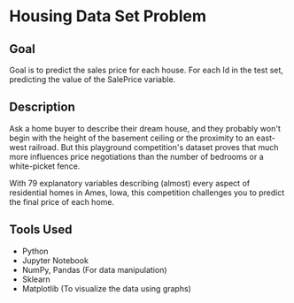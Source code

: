 # Housing Data Set Problem

## Goal
Goal is to predict the sales price for each house. For each Id in the test set, predicting the value of the SalePrice variable.

## Description
Ask a home buyer to describe their dream house, and they probably won't begin with the height of the basement ceiling or the proximity to an east-west railroad. But this playground competition's dataset proves that much more influences price negotiations than the number of bedrooms or a white-picket fence.

With 79 explanatory variables describing (almost) every aspect of residential homes in Ames, Iowa, this competition challenges you to predict the final price of each home.

## Tools Used
* Python
* Jupyter Notebook
* NumPy, Pandas (For data manipulation)
* Sklearn
* Matplotlib (To visualize the data using graphs)